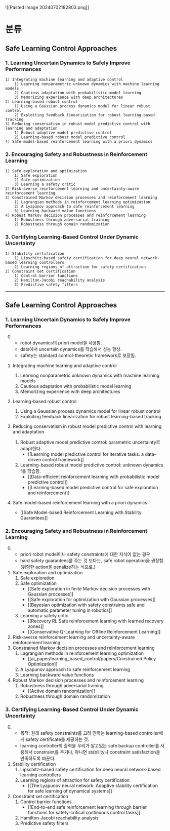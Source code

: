![[Pasted image 20240702182803.png]]

# 분류

## Safe Learning Control Approaches
### 1. Learning Uncertain Dynamics to Safely Improve Performances
	1) Integrating machine learning and adaptive control
		1) Learning nonparametric unknown dynamics with machine learning models
		2) Cautious adaptation with probabilistic model learning
		3) Memorizing experience with deep architectures
	2) Learning-based robust control
		1) Using a Gaussian process dynamics model for linear robust control
		2) Exploiting feedback linearization for robust learning-based tracking
	3) Reducing conservatism in robust model predictive control with learning and adaptation
		1) Robust adaptive model predictive control
		2) Learning-based robust model predictive control
	4) Safe model-based reinforcement learning with a priori dynamics
### 2. Encouraging Safety and Robustness in Reinforcement Learning
	1) Safe exploration and optimization
		1) Safe exploration
		2) Safe optimization
		3) Learning a safety critic
	2) Risk-averse reinforcement learning and uncertainty-aware reinforcement learning
	3) Constrained Markov decision processes and reinforcement learning
		1) Lagrangian methods in reinforcement learning optimization
		2) A Lyapunov approach to safe reinforcement learning
		3) Learning backward value functions
	4) Robust Markov decision processes and reinforcement learning
		1) Robustness through adversarial training
		2) Robustness through domain randomization

### 3. Certifying Learning-Based Control Under Dynamic Uncertainty
	1) Stability certification
		1) Lipschitz-based safety certification for deep neural network-based learning controllers
		2) Learning regions of attraction for safety certification
	2) Constraint set certification
		1) Control barrier functions
		2) Hamilton-Jacobi reachability analysis
		3) Predictive safety filters



---

## Safe Learning Control Approaches
### 1. Learning Uncertain Dynamics to Safely Improve Performances
0) 
	 - robot dynamics의 priori model을 사용함.
	 - data에서 uncertain dynamics를 학습해서 성능 향상.
	 - safety는 standard control-theoretic framework로 보장됨. 
	 
1) Integrating machine learning and adaptive control
	1) Learning nonparametric unknown dynamics with machine learning models
	2) Cautious adaptation with probabilistic model learning
	3) Memorizing experience with deep architectures
2) Learning-based robust control
	1) Using a Gaussian process dynamics model for linear robust control
	2) Exploiting feedback linearization for robust learning-based tracking
3) Reducing conservatism in robust model predictive control with learning and adaptation
	1) Robust adaptive model predictive control: parametric uncertainty로 adapt한다.
		- [[Learning model predictive control for iterative tasks. a data-driven control framework]]
	2) Learning-based robust model predictive control: unknown dynamics f를 학습함.
		- [[Data-efficient reinforcement learning with probabilistic model predictive control]]
		- [[Learning-based model predictive control for safe exploration and reinforcement]]
4) Safe model-based reinforcement learning with a priori dynamics
	- [[Safe Model-based Reinforcement Learning with Stability Guarantees]]
### 2. Encouraging Safety and Robustness in Reinforcement Learning
0) 
	- priori robot model이나 safety constraints에 대한 지식이 없는 경우
	- hard safety guarantees를 주는 것 보다는, safe robot operation을 권장함. (위험한 action을 penalize하는 식으로.)
1) Safe exploration and optimization
	1) Safe exploration
	2) Safe optimization
		- [[Safe exploration in finite Markov decision processes with Gaussian processes]]
		- [[Safe exploration for optimization with Gaussian processes]]
		- [[Bayesian optimization with safety constraints safe and automatic parameter tuning in robotics]]
	3) Learning a safety critic
		- [[Recovery RL Safe reinforcement learning with learned recovery zones]]
		- [[Conservative Q-Learning for Offline Reinforcement Learning]]
2) Risk-averse reinforcement learning and uncertainty-aware reinforcement learning
3) Constrained Markov decision processes and reinforcement learning
	1) Lagrangian methods in reinforcement learning optimization
		- [[ai_paper/learning_based_control/papers/Constrained Policy Optimization]]
	2) A Lyapunov approach to safe reinforcement learning
	3) Learning backward value functions
1) Robust Markov decision processes and reinforcement learning
	1) Robustness through adversarial training
		- [[Active domain randomization]]
	2) Robustness through domain randomization

### 3. Certifying Learning-Based Control Under Dynamic Uncertainty
0) 
	-  목적: 원래 safety constraints를 고려 안하는 learning-based controller에게 safety certificate를 제공하는 것.
	- learning controller의 출력을 우리가 알고있는 safe backup controller를 사용해서  constraint를 주거나, 아니면 stability나 constraint satisfaction을 만족하도록 바꾼다.
1) Stability certification
	1) Lipschitz-based safety certification for deep neural network-based learning controllers
	2) Learning regions of attraction for safety certification
		- [[The Lyapunov neural network: Adaptive stability certification for safe learning of dynamical systems]]
1) Constraint set certification
	1) Control barrier functions
		- [[End-to-end safe reinforcement learning through barrier functions for safety-critical continuous control tasks]]
	2) Hamilton-Jacobi reachability analysis
	3) Predictive safety filters


